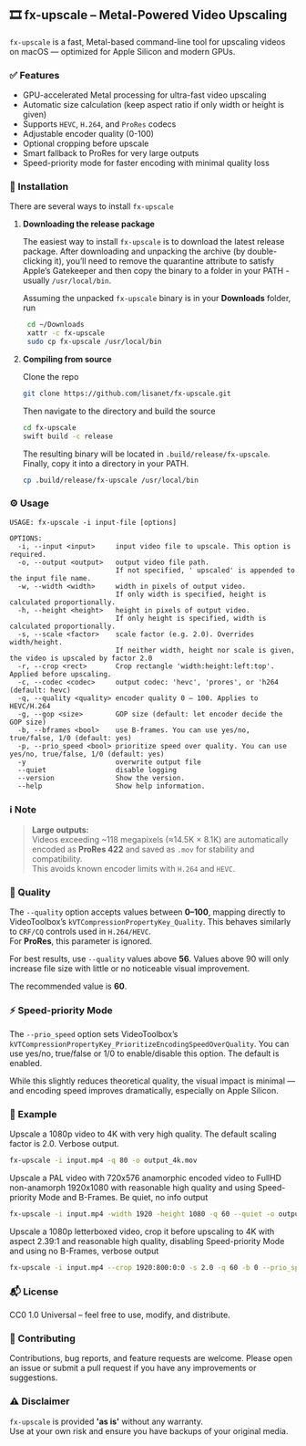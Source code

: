 ## 🎞️ fx-upscale – Metal-Powered Video Upscaling

`fx-upscale` is a fast, Metal-based command-line tool for upscaling videos on macOS — optimized for Apple Silicon and modern GPUs.


### ✅ Features

* GPU-accelerated Metal processing for ultra-fast video upscaling  
* Automatic size calculation (keep aspect ratio if only width or height is given)  
* Supports `HEVC`, `H.264`, and `ProRes` codecs  
* Adjustable encoder quality (0-100)  
* Optional cropping before upscale  
* Smart fallback to ProRes for very large outputs  
* Speed-priority mode for faster encoding with minimal quality loss  

### 🚀 Installation

There are several ways to install `fx-upscale`

1. **Downloading the release package**

    The easiest way to install `fx-upscale` is to download the latest release package.
   After downloading and unpacking the archive (by double-clicking it), you’ll need to remove the quarantine attribute to satisfy Apple’s Gatekeeper and then copy the binary to a folder in your PATH - usually `/usr/local/bin`.

   Assuming the unpacked `fx-upscale` binary is in your **Downloads** folder, run

   ```bash
    cd ~/Downloads
    xattr -c fx-upscale
    sudo cp fx-upscale /usr/local/bin
    ```
    
3. **Compiling from source**

   Clone the repo
   
   ```bash
   git clone https://github.com/lisanet/fx-upscale.git
   ```

   Then navigate to the directory and build the source

    ```bash
    cd fx-upscale
    swift build -c release
    ```

    The resulting binary will be located in `.build/release/fx-upscale`. Finally, copy it into a directory in your PATH.

   ```bash
   cp .build/release/fx-upscale /usr/local/bin
   ```


### ⚙️ Usage

```
USAGE: fx-upscale -i input-file [options]

OPTIONS:
  -i, --input <input>     input video file to upscale. This option is required.
  -o, --output <output>   output video file path.
                          If not specified, ' upscaled' is appended to the input file name.
  -w, --width <width>     width in pixels of output video.
                          If only width is specified, height is calculated proportionally.
  -h, --height <height>   height in pixels of output video.
                          If only height is specified, width is calculated proportionally.
  -s, --scale <factor>    scale factor (e.g. 2.0). Overrides width/height.
                          If neither width, height nor scale is given, the video is upscaled by factor 2.0
  -r, --crop <rect>       Crop rectangle 'width:height:left:top'. Applied before upscaling.
  -c, --codec <codec>     output codec: 'hevc', 'prores', or 'h264 (default: hevc)
  -q, --quality <quality> encoder quality 0 – 100. Applies to HEVC/H.264
  -g, --gop <size>        GOP size (default: let encoder decide the GOP size)
  -b, --bframes <bool>    use B-frames. You can use yes/no, true/false, 1/0 (default: yes)
  -p, --prio_speed <bool> prioritize speed over quality. You can use yes/no, true/false, 1/0 (default: yes)
  -y                      overwrite output file
  --quiet                 disable logging
  --version               Show the version.
  --help                  Show help information.
```


### ℹ️ Note

> **Large outputs:**  
> Videos exceeding ~118 megapixels (≈14.5K × 8.1K) are automatically encoded as **ProRes 422** and saved as `.mov` for stability and compatibility.  
> This avoids known encoder limits with `H.264` and `HEVC`.


### 🌟 Quality

The `--quality` option accepts values between **0–100**, mapping directly to VideoToolbox’s `kVTCompressionPropertyKey_Quality`.
This behaves similarly to `CRF/CQ` controls used in `H.264/HEVC`.  
For **ProRes**, this parameter is ignored.

For best results, use `--quality` values above **56**. Values above 90 will only increase file size with little or no noticeable visual improvement. 

The recommended value is **60**.

### ⚡ Speed-priority Mode

The `--prio_speed` option sets VideoToolbox’s `kVTCompressionPropertyKey_PrioritizeEncodingSpeedOverQuality`. You can use yes/no, true/false or 1/0 to enable/disable this option. The default is enabled.

While this slightly reduces theoretical quality, the visual impact is minimal — and encoding speed improves dramatically, especially on Apple Silicon.  

### 🧪 Example

Upscale a 1080p video to 4K with very high quality. The default scaling factor is 2.0. Verbose output.

```bash
fx-upscale -i input.mp4 -q 80 -o output_4k.mov
```

Upscale a PAL video with 720x576 anamorphic encoded video to FullHD non-anamorph 1920x1080 with reasonable high quality and using Speed-priority Mode and B-Frames. Be quiet, no info output

```bash
fx-upscale -i input.mp4 -width 1920 -height 1080 -q 60 --quiet -o output_4k.mov
```

Upscale a 1080p letterboxed video, crop it before upscaling to 4K with aspect 2.39:1 and reasonable high quality, disabling Speed-priority Mode and using no B-Frames, verbose output

```bash
fx-upscale -i input.mp4 --crop 1920:800:0:0 -s 2.0 -q 60 -b 0 --prio_speed no -o output_4k.mov
```


### 📬 License

CC0 1.0 Universal – feel free to use, modify, and distribute.


### 🤝 Contributing

Contributions, bug reports, and feature requests are welcome. Please open an issue or submit a pull request if you have any improvements or suggestions.

### ⚠️ Disclaimer

`fx-upscale` is provided **'as is'** without any warranty.  
Use at your own risk and ensure you have backups of your original media.
